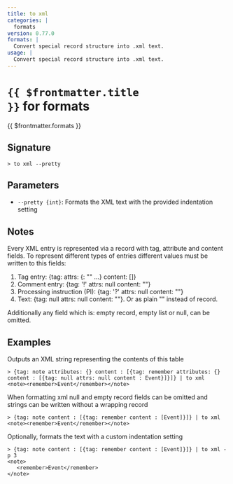 ```yaml
---
title: to xml
categories: |
  formats
version: 0.77.0
formats: |
  Convert special record structure into .xml text.
usage: |
  Convert special record structure into .xml text.
---
```


# <code>{{ $frontmatter.title }}</code> for formats

<div class='command-title'>{{ $frontmatter.formats }}</div>

## Signature

```> to xml --pretty```

## Parameters

 -  `--pretty {int}`: Formats the XML text with the provided indentation setting

## Notes
Every XML entry is represented via a record with tag, attribute and content fields.
To represent different types of entries different values must be written to this fields:
1. Tag entry: {tag: <tag name> attrs: {<attr name>: "<string value>" ...} content: [<entries>]}
2. Comment entry: {tag: '!' attrs: null content: "<comment string>"}
3. Processing instruction (PI): {tag: '?<pi name>' attrs: null content: "<pi content string>"}
4. Text: {tag: null attrs: null content: "<text>"}. Or as plain "<text>" instead of record.

Additionally any field which is: empty record, empty list or null, can be omitted.
## Examples

Outputs an XML string representing the contents of this table
```shell
> {tag: note attributes: {} content : [{tag: remember attributes: {} content : [{tag: null attrs: null content : Event}]}]} | to xml
<note><remember>Event</remember></note>
```

When formatting xml null and empty record fields can be omitted and strings can be written without a wrapping record
```shell
> {tag: note content : [{tag: remember content : [Event]}]} | to xml
<note><remember>Event</remember></note>
```

Optionally, formats the text with a custom indentation setting
```shell
> {tag: note content : [{tag: remember content : [Event]}]} | to xml -p 3
<note>
   <remember>Event</remember>
</note>
```
